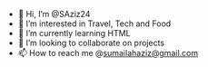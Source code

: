 - 👋 Hi, I’m @SAziz24
- 👀 I’m interested in Travel, Tech and Food
- 🌱 I’m currently learning HTML
- 💞️ I’m looking to collaborate on projects
- 📫 How to reach me @sumailahaziz@gmail.com
